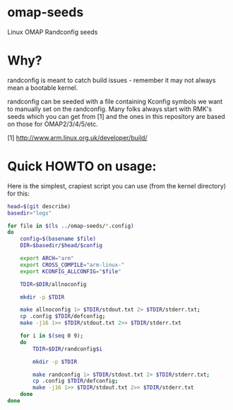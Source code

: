 omap-seeds
==========

Linux OMAP Randconfig seeds

Why?
===

randconfig is meant to catch build issues - remember it may not always
mean a bootable kernel.

randconfig can be seeded with a file containing Kconfig symbols we
want to manually set on the randconfig. Many folks always start with
RMK's seeds which you can get from [1] and the ones in this repository
are based on those for OMAP2/3/4/5/etc.

[1] http://www.arm.linux.org.uk/developer/build/

Quick HOWTO on usage:
=====================

Here is the simplest, crapiest script you can use (from the kernel
directory) for this:

```sh
head=$(git describe)
basedir="logs"

for file in $(ls ../omap-seeds/*.config)
do
	config=$(basename $file)
	DIR=$basedir/$head/$config

	export ARCH="arm"
	export CROSS_COMPILE="arm-linux-"
	export KCONFIG_ALLCONFIG="$file"

	TDIR=$DIR/allnoconfig

	mkdir -p $TDIR

	make allnoconfig 1> $TDIR/stdout.txt 2> $TDIR/stderr.txt;
	cp .config $TDIR/defconfig;
	make -j16 1>> $TDIR/stdout.txt 2>> $TDIR/stderr.txt

	for i in $(seq 0 9);
	do
		TDIR=$DIR/randconfig$i

		mkdir -p $TDIR

		make randconfig 1> $TDIR/stdout.txt 2> $TDIR/stderr.txt;
		cp .config $TDIR/defconfig;
		make -j16 1>> $TDIR/stdout.txt 2>> $TDIR/stderr.txt
	done
done
```
